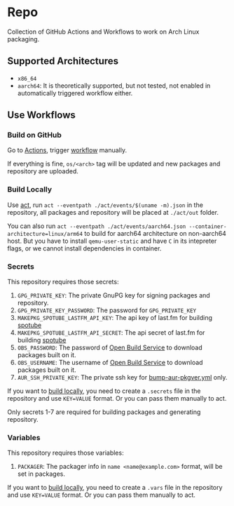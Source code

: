# Repo

Collection of GitHub Actions and Workflows to work on Arch Linux packaging.

## Supported Architectures

- `x86_64`
- `aarch64`: It is theoretically supported, but not tested, not enabled in automatically triggered workflow either.

## Use Workflows

### Build on GitHub

Go to [Actions](/../../actions), trigger [workflow](/../../actions/workflows/build-repo-packages.yml) manually.

If everything is fine, `os/<arch>` tag will be updated and new packages and repository are uploaded.

### Build Locally

Use [act](https://github.com/nektos/act), run `act --eventpath ./act/events/$(uname -m).json` in the repository,
all packages and repository will be placed at `./act/out` folder.

You can also run `act --eventpath ./act/events/aarch64.json --container-architecture=linux/arm64` to build for aarch64 architecture on non-aarch64 host.
But you have to install `qemu-user-static` and have `C` in its intepreter flags, or we cannot install dependencies in container.

### Secrets

This repository requires those secrets:

1. `GPG_PRIVATE_KEY`: The private GnuPG key for signing packages and repository.
2. `GPG_PRIVATE_KEY_PASSWORD`: The password for `GPG_PRIVATE_KEY`
3. `MAKEPKG_SPOTUBE_LASTFM_API_KEY`: The api key of last.fm for building [spotube](https://aur.archlinux.org/packages/spotube)
4. `MAKEPKG_SPOTUBE_LASTFM_API_SECRET`: The api secret of last.fm for building [spotube](https://aur.archlinux.org/packages/spotube)
5. `OBS_PASSWORD`: The password of [Open Build Service](https://build.opensuse.org) to download packages built on it.
6. `OBS_USERNAME`: The username of [Open Build Service](https://build.opensuse.org) to download packages built on it.
7. `AUR_SSH_PRIVATE_KEY`: The private ssh key for [bump-aur-pkgver.yml](./.github/workflows/bump-aur-pkgver.yml) only.

If you want to [build locally](#build-locally), you need to create a `.secrets` file in the repository and use `KEY=VALUE` format. Or you can pass them manually to act.

Only secrets 1-7 are required for building packages and generating repository.

### Variables

This repository requires those variables:

1. `PACKAGER`: The packager info in `name <name@example.com>` format, will be set in packages.

If you want to [build locally](#build-locally), you need to create a `.vars` file in the repository and use `KEY=VALUE` format. Or you can pass them manually to act.
